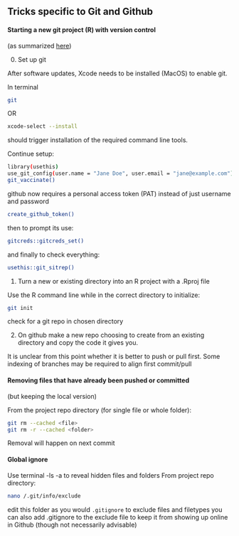 ## Tricks specific to Git and Github

#### Starting a new git project (R) with version control
(as summarized [here](https://codehorizons.com/making-your-first-github-r-project/))

0. Set up git

After software updates, Xcode needs to be installed (MacOS) to enable git.

In terminal
```bash
git
```
OR
```bash
xcode-select --install
```
should trigger installation of the required command line tools.

Continue setup:

```bash
library(usethis)
use_git_config(user.name = "Jane Doe", user.email = "jane@example.com")
git_vaccinate()
```
github now requires a personal access token (PAT) instead of just username and password

```bash
create_github_token()
```
then to prompt its use:
```bash
gitcreds::gitcreds_set()
```
and finally to check everything:
```bash
usethis::git_sitrep()
```

1. Turn a new or existing directory into an R project with a .Rproj file

Use the R command line while in the correct directory to initialize:
```bash
git init
```
check for a git repo in chosen directory

2. On github make a new repo choosing to create from an existing directory and copy the code it gives you.

It is unclear from this point whether it is better to push or pull first. Some indexing of branches may be required to align first commit/pull

#### Removing files that have already been pushed or committed
(but keeping the local version)

From the project repo directory (for single file or whole folder):
```bash
git rm --cached <file>
git rm -r --cached <folder>
```
Removal will happen on next commit


#### Global ignore
Use terminal -ls -a to reveal hidden files and folders
From project repo directory:
```bash
nano /.git/info/exclude
```
edit this folder as you would ` .gitignore ` to exclude files and filetypes
you can also add .gitignore to the exclude file to keep it from showing up online in Github (though not necessarily advisable)
